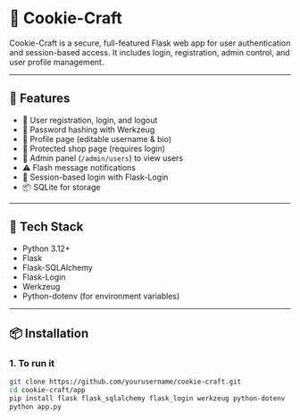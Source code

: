 # 🍪 Cookie-Craft

Cookie-Craft is a secure, full-featured Flask web app for user authentication and session-based access. It includes login, registration, admin control, and user profile management.

---

## 🚀 Features

- 🔐 User registration, login, and logout
- 🧂 Password hashing with Werkzeug
- 👤 Profile page (editable username & bio)
- 🛒 Protected shop page (requires login)
- 👑 Admin panel (`/admin/users`) to view users
- ⚠️ Flash message notifications
- 🧠 Session-based login with Flask-Login
- 📦 SQLite for storage

---

## 🧰 Tech Stack

- Python 3.12+
- Flask
- Flask-SQLAlchemy
- Flask-Login
- Werkzeug
- Python-dotenv (for environment variables)

---

## 📦 Installation

### 1. To run it

```bash
git clone https://github.com/yourusername/cookie-craft.git
cd cookie-craft/app
pip install flask flask_sqlalchemy flask_login werkzeug python-dotenv
python app.py








